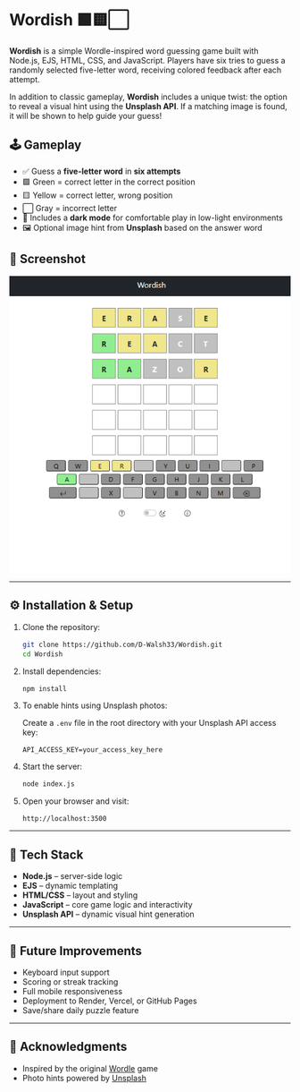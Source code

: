 # Wordish 🟩🟨⬜

**Wordish** is a simple Wordle-inspired word guessing game built with Node.js, EJS, HTML, CSS, and JavaScript. Players have six tries to guess a randomly selected five-letter word, receiving colored feedback after each attempt.

In addition to classic gameplay, **Wordish** includes a unique twist: the option to reveal a visual hint using the **Unsplash API**. If a matching image is found, it will be shown to help guide your guess!

## 🕹️ Gameplay

- ✅ Guess a **five-letter word** in **six attempts**
- 🟩 Green = correct letter in the correct position
- 🟨 Yellow = correct letter, wrong position
- ⬜ Gray = incorrect letter
- 🌙 Includes a **dark mode** for comfortable play in low-light environments
- 🖼️ Optional image hint from **Unsplash** based on the answer word

## 📸 Screenshot

![Gameplay Screenshot](/public/images/gameplay.png)

---

## ⚙️ Installation & Setup

1. Clone the repository:

   ```bash
   git clone https://github.com/D-Walsh33/Wordish.git
   cd Wordish
   ```

2. Install dependencies:

   ```bash
   npm install
   ```

3. To enable hints using Unsplash photos:

   Create a `.env` file in the root directory with your Unsplash API access key:

   ```
   API_ACCESS_KEY=your_access_key_here
   ```

4. Start the server:

   ```bash
   node index.js
   ```

5. Open your browser and visit:
   ```
   http://localhost:3500
   ```

---

## 🧰 Tech Stack

- **Node.js** – server-side logic
- **EJS** – dynamic templating
- **HTML/CSS** – layout and styling
- **JavaScript** – core game logic and interactivity
- **Unsplash API** – dynamic visual hint generation

---

## 🚧 Future Improvements

- Keyboard input support
- Scoring or streak tracking
- Full mobile responsiveness
- Deployment to Render, Vercel, or GitHub Pages
- Save/share daily puzzle feature

---

## 🙌 Acknowledgments

- Inspired by the original [Wordle](https://www.nytimes.com/games/wordle/index.html) game
- Photo hints powered by [Unsplash](https://unsplash.com/developers)
